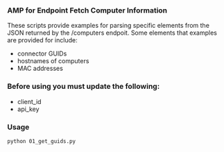 ### AMP for Endpoint Fetch Computer Information

These scripts provide examples for parsing specific elements from the JSON returned by the /computers endpoit. Some elements that examples are provided for include:
- connector GUIDs
- hostnames of computers
- MAC addresses

### Before using you must update the following:
- client_id
- api_key

### Usage

```
python 01_get_guids.py
```
